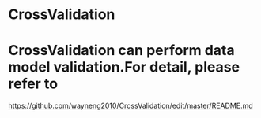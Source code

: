 # CrossValidation

# CrossValidation can perform data model validation.For detail, please refer to 

https://github.com/wayneng2010/CrossValidation/edit/master/README.md
